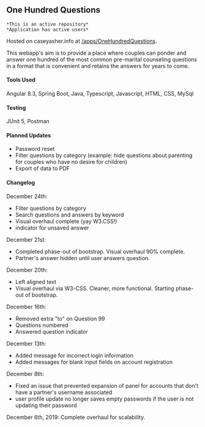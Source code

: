 ## One Hundred Questions
    *This is an active repository*
    *Application has active users*

Hosted on caseyasher.info at [/apps/OneHundredQuestions](http://www.caseyasher.info/apps/OneHundredQuestions/).

This webapp's aim is to provide a place where couples can ponder and answer one hundred of the most common pre-marital counseling questions in a format that is convenient and retains the answers for years to come.

#### Tools Used
Angular 8.3, Spring Boot, Java, Typescript, Javascript, HTML, CSS, MySql

#### Testing
JUnit 5, Postman

#### Planned Updates
* Password reset
* Filter questions by category (example: hide questions about parenting for couples who have no desire for children)
* Export of data to PDF


#### Changelog
December 24th:
  - Filter questions by category
  - Search questions and answers by keyword
  - Visual overhaul complete (yay W3.CSS!)
  - indicator for unsaved answer 

December 21st:
  - Completed phase-out of bootstrap. Visual overhaul 90% complete.
  - Partner's answer hidden until user answers question.

December 20th:
  - Left aligned text
  - Visual overhaul via W3-CSS. Cleaner, more functional. Starting phase-out of bootstrap.

December 16th:
  - Removed extra "to" on Question 99
  - Questions numbered
  - Answered question indicator

December 13th:
  - Added message for incorrect login information
  - Added messages for blank input fields on account registration

December 8th:  
  - Fixed an issue that prevented expansion of panel for accounts that don't have a partner's username associated
  - user profile update no longer saves empty passwords if the user is not updating their password

December 6th, 2019: Complete overhaul for scalability.
